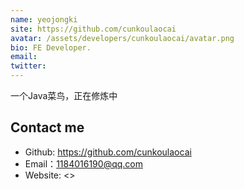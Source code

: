```yaml
---
name: yeojongki
site: https://github.com/cunkoulaocai
avatar: /assets/developers/cunkoulaocai/avatar.png
bio: FE Developer.
email: 
twitter: 
---
```


一个Java菜鸟，正在修炼中

## Contact me

- Github: <https://github.com/cunkoulaocai>
- Email：<1184016190@qq.com>
- Website: <>
  

